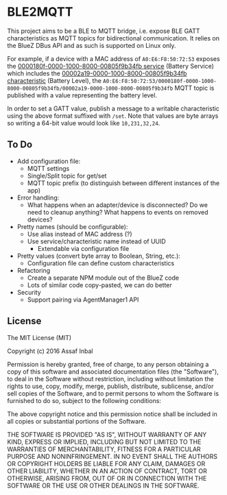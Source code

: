 # BLE2MQTT

This project aims to be a BLE to MQTT bridge, i.e. expose BLE GATT
characteristics as MQTT topics for bidirectional communication. It relies on the
BlueZ DBus API and as such is supported on Linux only.

For example, if a device with a MAC address of `A0:E6:F8:50:72:53` exposes the
[0000180f-0000-1000-8000-00805f9b34fb service](https://developer.bluetooth.org/gatt/services/Pages/ServiceViewer.aspx?u=org.bluetooth.service.battery_service.xml)
(Battery Service) which includes the
[00002a19-0000-1000-8000-00805f9b34fb characteristic](https://developer.bluetooth.org/gatt/characteristics/Pages/CharacteristicViewer.aspx?u=org.bluetooth.characteristic.battery_level.xml)
(Battery Level), the
`A0:E6:F8:50:72:53/0000180f-0000-1000-8000-00805f9b34fb/00002a19-0000-1000-8000-00805f9b34fb`
MQTT topic is published with a value representing the battery level.

In order to set a GATT value, publish a message to a writable characteristic
using the above format suffixed with `/set`. Note that values are byte arrays so
writing a 64-bit value would look like `10,231,32,24`.

## To Do

* Add configuration file:
  * MQTT settings
  * Single/Split topic for get/set
  * MQTT topic prefix (to distinguish between different instances of the app)
* Error handling:
  * What happens when an adapter/device is disconnected? Do we need to cleanup
    anything? What happens to events on removed devices?
* Pretty names (should be configurable):
  * Use alias instead of MAC address (?)
  * Use service/characteristic name instead of UUID
    * Extendable via configuration file
* Pretty values (convert byte array to Boolean, String, etc.):
  * Configuration file can define custom characteristics
* Refactoring
  * Create a separate NPM module out of the BlueZ code
  * Lots of similar code copy-pasted, we can do better
* Security
  * Support pairing via AgentManager1 API

## License

The MIT License (MIT)

Copyright (c) 2016 Assaf Inbal

Permission is hereby granted, free of charge, to any person obtaining a copy of
this software and associated documentation files (the "Software"), to deal in
the Software without restriction, including without limitation the rights to
use, copy, modify, merge, publish, distribute, sublicense, and/or sell copies of
the Software, and to permit persons to whom the Software is furnished to do so,
subject to the following conditions:

The above copyright notice and this permission notice shall be included in all
copies or substantial portions of the Software.

THE SOFTWARE IS PROVIDED "AS IS", WITHOUT WARRANTY OF ANY KIND, EXPRESS OR
IMPLIED, INCLUDING BUT NOT LIMITED TO THE WARRANTIES OF MERCHANTABILITY, FITNESS
FOR A PARTICULAR PURPOSE AND NONINFRINGEMENT. IN NO EVENT SHALL THE AUTHORS OR
COPYRIGHT HOLDERS BE LIABLE FOR ANY CLAIM, DAMAGES OR OTHER LIABILITY, WHETHER
IN AN ACTION OF CONTRACT, TORT OR OTHERWISE, ARISING FROM, OUT OF OR IN
CONNECTION WITH THE SOFTWARE OR THE USE OR OTHER DEALINGS IN THE SOFTWARE.
